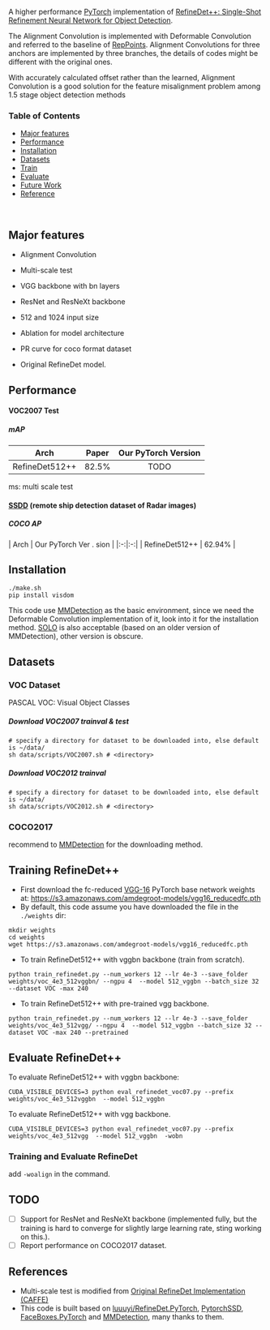 A higher performance [PyTorch](http://pytorch.org/) implementation of [RefineDet++: Single-Shot Refinement Neural Network for Object Detection](http://www.cbsr.ia.ac.cn/users/sfzhang/files/TCSVT_RefineDet++.pdf ).

The Alignment Convolution is implemented with Deformable Convolution and referred to the baseline of [RepPoints](https://arxiv.org/pdf/1904.11490.pdf). Alignment Convolutions for three anchors are implemented by three branches, the details of codes might be different with the original ones.

With accurately calculated offset rather than the learned, Alignment Convolution is a good solution for the feature misalignment problem among 1.5 stage object detection methods

### Table of Contents
- <a href='#Majorfeatures'>Major features</a>
- <a href='#performance'>Performance</a>
- <a href='#installation'>Installation</a>
- <a href='#datasets'>Datasets</a>
- <a href='#training-refinedet'>Train</a>
- <a href='#evaluate'>Evaluate</a>
- <a href='#todo'>Future Work</a>
- <a href='#references'>Reference</a>

&nbsp;
&nbsp;
&nbsp;
&nbsp;

## Major features
* Alignment Convolution 

* Multi-scale test

* VGG backbone with bn layers

* ResNet and ResNeXt backbone

* 512 and 1024 input size

* Ablation for model architecture

* PR curve for coco format dataset

* Original RefineDet model.

## Performance

#### VOC2007 Test

##### mAP 

| Arch | Paper | Our PyTorch Version |
|:-:|:-:|:-:|
| RefineDet512++ | 82.5% | TODO |

ms: multi scale test

#### [SSDD](https://github.com/HaoIrving/SSDD_coco.git) (remote ship detection dataset of Radar images)

##### COCO AP 

| Arch | Our PyTorch Ver
.                                                   sion |
|:-:|:-:|
| RefineDet512++ | 62.94% | 

## Installation
```
./make.sh
pip install visdom
```
This code use [MMDetection](https://mmdetection.readthedocs.io/) as the basic environment, since we need the Deformable Convolution implementation of it, look into it for the installation method. [SOLO](https://github.com/WXinlong/SOLO.git) is also acceptable (based on an older version of MMDetection), other version is obscure.

## Datasets
### VOC Dataset
PASCAL VOC: Visual Object Classes

##### Download VOC2007 trainval & test
```Shell
# specify a directory for dataset to be downloaded into, else default is ~/data/
sh data/scripts/VOC2007.sh # <directory>
```
##### Download VOC2012 trainval
```Shell
# specify a directory for dataset to be downloaded into, else default is ~/data/
sh data/scripts/VOC2012.sh # <directory>
```
### COCO2017
recommend to [MMDetection](https://github.com/open-mmlab/mmdetection) for the downloading method.

## Training RefineDet++
- First download the fc-reduced [VGG-16](https://arxiv.org/abs/1409.1556) PyTorch base network weights at:              https://s3.amazonaws.com/amdegroot-models/vgg16_reducedfc.pth
- By default, this code assume you have downloaded the file in the `./weights` dir:

```Shell
mkdir weights
cd weights
wget https://s3.amazonaws.com/amdegroot-models/vgg16_reducedfc.pth
```

- To train RefineDet512++ with vggbn backbone (train from scratch).

```Shell
python train_refinedet.py --num_workers 12 --lr 4e-3 --save_folder weights/voc_4e3_512vggbn/ --ngpu 4  --model 512_vggbn --batch_size 32 --dataset VOC -max 240
```
- To train RefineDet512++ with pre-trained vgg backbone.
```
python train_refinedet.py --num_workers 12 --lr 4e-3 --save_folder weights/voc_4e3_512vgg/ --ngpu 4  --model 512_vggbn --batch_size 32 --dataset VOC -max 240 --pretrained
```

## Evaluate RefineDet++
To evaluate RefineDet512++ with vggbn backbone:

```Shell
CUDA_VISIBLE_DEVICES=3 python eval_refinedet_voc07.py --prefix weights/voc_4e3_512vggbn  --model 512_vggbn 
```
To evaluate RefineDet512++ with vgg backbone.
```
CUDA_VISIBLE_DEVICES=3 python eval_refinedet_voc07.py --prefix weights/voc_4e3_512vgg  --model 512_vggbn  -wobn
```
### Training and Evaluate RefineDet
add `-woalign` in the command.

## TODO
* [ ] Support for ResNet and ResNeXt backbone (implemented fully, but the training is hard to converge for slightly large learning rate, sting working on this.).
* [ ] Report performance on COCO2017 dataset.

## References
- Multi-scale test is modified from [Original RefineDet Implementation (CAFFE)](https://github.com/sfzhang15/RefineDet)
- This code is built based on [luuuyi/RefineDet.PyTorch](https://github.com/luuuyi/RefineDet.PyTorch), [PytorchSSD](https://github.com/lzx1413/PytorchSSD.git), [FaceBoxes.PyTorch](https://github.com/zisianw/FaceBoxes.PyTorch) and [MMDetection](https://github.com/open-mmlab/mmdetection), many thanks to them.
